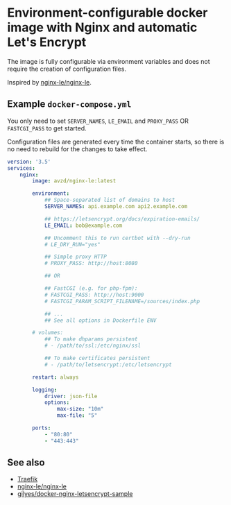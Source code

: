 # Environment-configurable docker image with Nginx and automatic Let's Encrypt

The image is fully configurable via environment variables and
does not require the creation of configuration files.

Inspired by [nginx-le/nginx-le](https://github.com/nginx-le/nginx-le).

## Example `docker-compose.yml`

You only need to set `SERVER_NAMES`, `LE_EMAIL`
and `PROXY_PASS` OR `FASTCGI_PASS` to get started.

Configuration files are generated every time the container starts,
so there is no need to rebuild for the changes to take effect.

```yaml
version: '3.5'
services:
    nginx:
        image: avzd/nginx-le:latest

        environment:
            ## Space-separated list of domains to host
            SERVER_NAMES: api.example.com api2.example.com

            ## https://letsencrypt.org/docs/expiration-emails/
            LE_EMAIL: bob@example.com

            ## Uncomment this to run certbot with --dry-run
            # LE_DRY_RUN="yes"

            ## Simple proxy HTTP
            # PROXY_PASS: http://host:8080

            ## OR

            ## FastCGI (e.g. for php-fpm):
            # FASTCGI_PASS: http://host:9000
            # FASTCGI_PARAM_SCRIPT_FILENAME=/sources/index.php

            ## ...
            ## See all options in Dockerfile ENV

        # volumes:
            ## To make dhparams persistent
            # - /path/to/ssl:/etc/nginx/ssl

            ## To make certificates persistent
            # - /path/to/letsencrypt:/etc/letsencrypt

        restart: always

        logging:
            driver: json-file
            options:
                max-size: "10m"
                max-file: "5"

        ports:
            - "80:80"
            - "443:443"
```

## See also

 * [Traefik](https://containo.us/traefik/)
 * [nginx-le/nginx-le](https://github.com/nginx-le/nginx-le)
 * [gilyes/docker-nginx-letsencrypt-sample](https://github.com/gilyes/docker-nginx-letsencrypt-sample)
